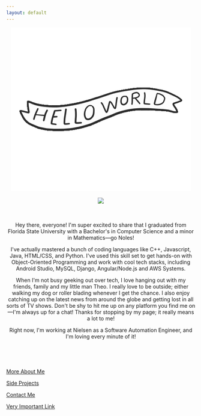 ```yaml
---
layout: default
---
```

<div class="parentDiv"> 
    <p><center><img src="images/hello.gif"></center></p>
</div> 

<div class="pfp"> 
    <p><center><img src="assets/images/pup.jpg"></center></p>
</div> 

<p style="text-align: center;">&nbsp;</p>
<p style="text-align: center;">Hey there, everyone! I'm super excited to share that I graduated from Florida State University with a Bachelor's in Computer Science and a minor in Mathematics—go Noles!</p>

<p style="text-align: center;">I've actually mastered a bunch of coding languages like C++, Javascript, Java, HTML/CSS, and Python. I've used this skill set to get hands-on with Object-Oriented Programming and work with cool tech stacks, including Android Studio, MySQL, Django, Angular/Node.js and AWS Systems.</p>

<p style="text-align: center;">When I'm not busy geeking out over tech, I love hanging out with my friends, family and my little man Theo. I really love to be outside; either walking my dog or roller blading whenever I get the chance. I also enjoy catching up on the latest news from around the globe and getting lost in all sorts of TV shows. Don't be shy to hit me up on any platform you find me on—I'm always up for a chat! Thanks for stopping by my page; it really means a lot to me! </p>

<p style="text-align: center;">Right now, I'm working at Nielsen as a Software Automation Engineer, and I'm loving every minute of it! </p>
<p style="text-align: center;">&nbsp;</p>
<p style="text-align: center;">&nbsp;</p>

[More About Me](about)

[Side Projects](side)

[Contact Me](contact)

<a href="pages\spotify.html">Very Important Link</a>
